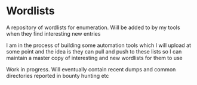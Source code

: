 # Wordlists
A repository of wordlists for enumeration. Will be added to by my tools when they find interesting new entries

I am in the process of building some automation tools which I will upload at some point and the idea is they can pull and push to these lists so I can maintain a master copy of interesting and new wordlists for them to use

Work in progress. Will eventually contain recent dumps and common directories reported in bounty hunting etc

